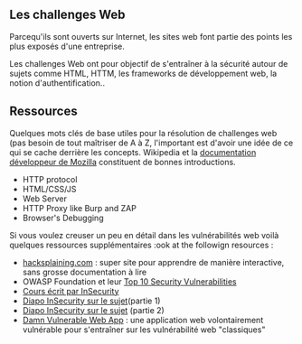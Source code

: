 ## Les challenges Web

Parcequ'ils sont ouverts sur Internet, les sites web font partie des points les plus exposés d'une entreprise.

Les challenges Web ont pour objectif de s'entraîner à la sécurité autour de sujets comme HTML, HTTM, les frameworks de développement web, la notion d'authentification..


## Ressources

Quelques mots clés de base utiles pour la résolution de challenges web (pas besoin de tout maîtriser de A à Z, l'important est d'avoir une idée de ce qui se cache derrière les concepts. Wikipedia et la [documentation développeur de Mozilla](https://developer.mozilla.org/fr/) constituent de bonnes introductions.

- HTTP protocol
- HTML/CSS/JS
- Web Server
- HTTP Proxy like Burp and ZAP
- Browser's Debugging

Si vous voulez creuser un peu en détail dans les vulnérabilités web voilà quelques ressources supplémentaires :ook at the followign resources :

- [hacksplaining.com](https://www.hacksplaining.com/lessons) : super site pour apprendre de manière interactive, sans grosse documentation à lire
- OWASP Foundation et leur [Top 10 Security Vulnerabilities](https://owasp.org/www-project-top-ten/)
- [Cours écrit par InSecurity](../../resources/misc/securite-web.md)
- [Diapo InSecurity sur le sujet](https://docs.google.com/presentation/d/1bOrVQ1nVO8v7nAESRZgg361SZMizI1DEGu7kGvuGPYs/edit)(partie 1)
- [Diapo InSecurity sur le sujet](https://docs.google.com/presentation/d/1cIjUMn6p4bEAceIDbxXR7wyppB5SKHCB9dGoYIz9WUE/edit?usp=sharing) (partie 2)
- [Damn Vulnerable Web App](http://www.dvwa.co.uk/) : une application web volontairement vulnérable pour s'entraîner sur les vulnérabilité web "classiques"
 